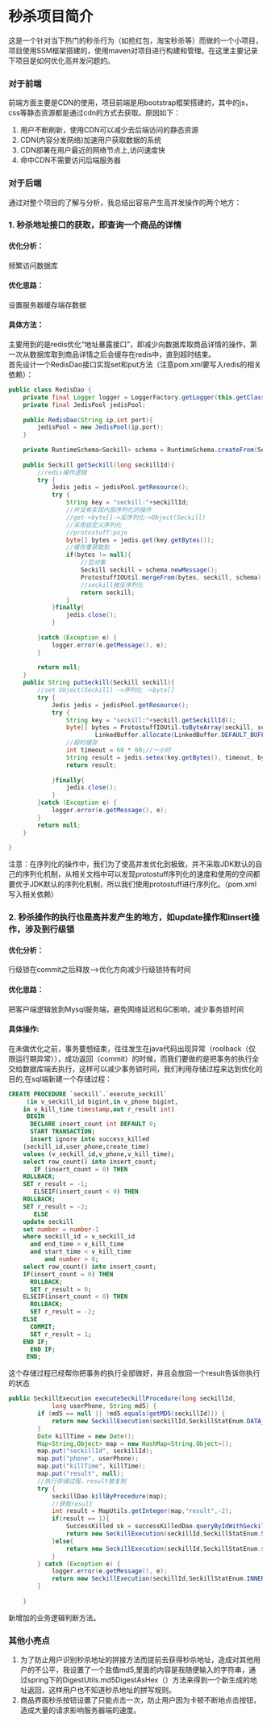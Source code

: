 # 秒杀项目简介
这是一个针对当下热门的秒杀行为（如抢红包，淘宝秒杀等）而做的一个小项目，项目使用SSM框架搭建的，使用maven对项目进行构建和管理。在这里主要记录下项目是如何优化高并发问题的。
### 对于前端
前端方面主要是CDN的使用，项目前端是用bootstrap框架搭建的，其中的js，css等静态资源都是通过cdn的方式去获取。原因如下：<br>
1. 用户不断刷新，使用CDN可以减少去后端访问的静态资源
2. CDN(内容分发网络)加速用户获取数据的系统
3. CDN部署在用户最近的网络节点上,访问速度快
4. 命中CDN不需要访问后端服务器
### 对于后端
通过对整个项目的了解与分析，我总结出容易产生高并发操作的两个地方：<br>
### 1. 秒杀地址接口的获取，即查询一个商品的详情<br>
#### 优化分析：
频繁访问数据库
#### 优化思路：
设置服务器缓存端存数据
#### 具体方法：
主要用到的是redis优化“地址暴露接口”，即减少向数据库取商品详情的操作，第一次从数据库取到商品详情之后会缓存在redis中，直到超时结束。<br>
首先设计一个RedisDao接口实现set和put方法（注意pom.xml要写入redis的相关依赖）：
```java
public class RedisDao {
	private final Logger logger = LoggerFactory.getLogger(this.getClass());
	private final JedisPool jedisPool;
	
	public RedisDao(String ip,int port){
		jedisPool = new JedisPool(ip,port);
	}
	
	private RuntimeSchema<Seckill> schema = RuntimeSchema.createFrom(Seckill.class);
	
	public Seckill getSeckill(long seckillId){
		//redis操作逻辑
		try {
			Jedis jedis = jedisPool.getResource();
			try {
				String key = "seckill:"+seckillId;
				//并没有实现内部序列化的操作
				//get->byte[]->反序列化->Object(Seckill)
				//采用自定义序列化
				//protostuff:pojo
				byte[] bytes = jedis.get(key.getBytes());
				//缓存重获取到
				if(bytes != null){
					//空对象
					Seckill seckill = schema.newMessage();
					ProtostuffIOUtil.mergeFrom(bytes, seckill, schema);
					//seckill被反序列化
					return seckill;
				}
			}finally{
				jedis.close();
			}
			
		}catch (Exception e) {
			logger.error(e.getMessage(), e);
		}
		
		return null;
	}
	public String putSeckill(Seckill seckill){
		//set Object(Seckill) ->序列化 ->byte[]
		try {
			Jedis jedis = jedisPool.getResource();
			try {
				String key = "seckill:"+seckill.getSeckillId();	
				byte[] bytes = ProtostuffIOUtil.toByteArray(seckill, schema,
						LinkedBuffer.allocate(LinkedBuffer.DEFAULT_BUFFER_SIZE));
				//超时缓存
				int timeout = 60 * 60;//一小时
				String result = jedis.setex(key.getBytes(), timeout, bytes);
				return result;
				
			}finally{
				jedis.close();
			}			
		}catch (Exception e) {
			logger.error(e.getMessage(), e);
		}
		return null;
	}
	
}
```
注意：在序列化的操作中，我们为了使高并发优化到极致，并不采取JDK默认的自己的序列化机制，从相关文档中可以发现protostuff序列化的速度和使用的空间都要优于JDK默认的序列化机制，所以我们使用protostuff进行序列化。（pom.xml写入相关依赖）
### 2. 秒杀操作的执行也是高并发产生的地方，如update操作和insert操作，涉及到行级锁
#### 优化分析：
行级锁在commit之后释放-->优化方向减少行级锁持有时间
#### 优化思路：
把客户端逻辑放到Mysql服务端，避免网络延迟和GC影响，减少事务锁时间
#### 具体操作:
在未做优化之前，事务要想结束，往往发生在java代码出现异常（roolback（仅限运行期异常）），成功返回（commit）的时候，而我们要做的是把事务的执行全交给数据库端去执行，这样可以减少事务锁时间，我们利用存储过程来达到优化的目的,在sql端新建一个存储过程：
```sql
CREATE PROCEDURE `seckill`.`execute_seckill`
     (in v_seckill_id bigint,in v_phone bigint,
	in v_kill_time timestamp,out r_result int)
     BEGIN
      DECLARE insert_count int DEFAULT 0;
      START TRANSACTION;
      insert ignore into success_killed
	(seckill_id,user_phone,create_time)
	values (v_seckill_id,v_phone,v_kill_time);
	select row_count() into insert_count;
       IF (insert_count = 0) THEN
	ROLLBACK;
	SET r_result = -1;
       ELSEIF(insert_count < 0) THEN
	ROLLBACK;
	SET r_result = -2;
       ELSE
	update seckill
	set number = number-1
	where seckill_id = v_seckill_id
	  and end_time > v_kill_time
	  and start_time < v_kill_time
          and number > 0;
	select row_count() into insert_count;
	IF(insert_count = 0) THEN
	  ROLLBACK;
	  SET r_result = 0;
	ELSEIF(insert_count < 0) THEN
	  ROLLBACK;
	  SET r_result = -2;
	ELSE
	  COMMIT;
	  SET r_result = 1;
	END IF;
      END IF;
     END;
```
这个存储过程已经帮你把事务的执行全部做好，并且会放回一个result告诉你执行的状态
```java
public SeckillExecution executeSeckillProcedure(long seckillId,
			long userPhone, String md5) {
		if (md5 == null || !md5.equals(getMD5(seckillId))) {
			return new SeckillExecution(seckillId,SeckillStatEnum.DATA_REWRITE);			
		}
		Date killTime = new Date();
		Map<String,Object> map = new HashMap<String,Object>();
		map.put("seckillId", seckillId);
		map.put("phone", userPhone);
		map.put("killTime", killTime);
		map.put("result", null);
		//执行存储过程，result被复制
		try {
			seckillDao.killByProcedure(map);
			//获取result
			int result = MapUtils.getInteger(map,"result",-2);
			if(result == 1){
				SuccessKilled sk = successKilledDao.queryByIdWithSeckill(seckillId, userPhone);
				return new SeckillExecution(seckillId,SeckillStatEnum.SUCCESS,sk);				
			}else{
				return new SeckillExecution(seckillId,SeckillStatEnum.stateOf(result));	
			}
		} catch (Exception e) {
			logger.error(e.getMessage(), e);
			return new SeckillExecution(seckillId,SeckillStatEnum.INNER_ERROR);
		}
		
	}
```
新增加的业务逻辑判断方法。
### 其他小亮点
1. 为了防止用户识别秒杀地址的拼接方法而提前去获得秒杀地址，造成对其他用户的不公平，我设置了一个盐值md5,里面的内容是我随便输入的字符串，通过spring下的DigestUtils.md5DigestAsHex（）方法来得到一个新生成的地址返回，这样用户也不知道秒杀地址的拼写规则。
2. 商品界面秒杀按钮设置了只能点击一次，防止用户因为卡顿不断地点击按钮，造成大量的请求影响服务器端的速度。
